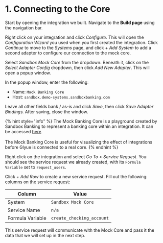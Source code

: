 # 1. Connecting to the Core

Start by opening the integration we built. Navigate to the **Build page** using the navigation bar.

Right click on your integration and click _Configure_. This will open the _Configuration Wizard_ you used when you first created the integration. Click _Continue_ to move to the _Systems_ page, and click _+ Add System_ to add a second adapter to configure our connection to the mock core.

Select _Sandbox Mock Core_ from the dropdown. Beneath it, click on the _Select Adapter Config_ dropdown, then click _Add New Adapter_. This will open a popup window.

In the popup window, enter the following:

* Name: `Mock Banking Core`
* Host: `sandbox.demo-systems.sandboxbanking.com`

Leave all other fields bank / as-is and click _Save_, then click _Save Adapter Bindings._ After saving, close the window.

{% hint style="info" %}
The Mock Banking Core is a playground created by Sandbox Banking to represent a banking core within an integration. It can be accessed [here](https://sandbox.demo-systems.sandboxbanking.com). \
\
The Mock Banking Core is useful for visualizing the effect of integrations before Glyue is connected to a real core.
{% endhint %}

Right click on the integration and select _Go To > Service Request_. You should see the service request we already created, with its `Formula Variable` set to `request_users`.&#x20;

Click _+ Add Row_ to create a new service request. Fill out the following columns on the service request:

| Column           | Value                     |
| ---------------- | ------------------------- |
| System           | `Sandbox Mock Core`       |
| Service Name     | `n/a`                     |
| Formula Variable | `create_checking_account` |

This service request will communicate with the Mock Core and pass it the data that we will set up in the next step.
